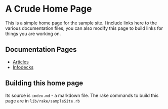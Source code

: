 A Crude Home Page
=============

This is a simple home page for the sample site. I include links here to the various documentation files, you can also modify this page to build links for things you are working on.

Documentation Pages
--------------------

- [Articles](articles/article-docs.html)
- [Infodecks](/infodeck)


Building this home page
---------------------

Its source is `index.md` - a markdown file. The rake commands to build this page are in `lib/rake/sampleSite.rb`
